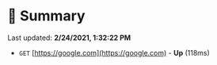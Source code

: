 # 📖 Summary
Last updated: **2/24/2021, 1:32:22 PM**

- `GET` [https://google.com](https://google.com) - **Up** (118ms)
